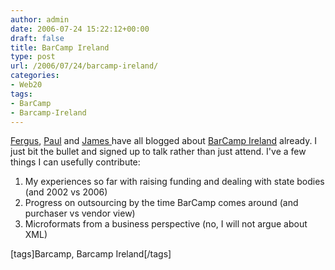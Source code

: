```yaml
---
author: admin
date: 2006-07-24 15:22:12+00:00
draft: false
title: BarCamp Ireland
type: post
url: /2006/07/24/barcamp-ireland/
categories:
- Web20
tags:
- BarCamp
- Barcamp-Ireland
---
```


[Fergus](https://web2ireland.org/?p=102), [Paul](http://www.firstpartners.net/blog/location/dublin/2006/07/22/anybody-up-for-barcamp-ireland/) and [James ](http://eirepreneur.blogs.com/eirepreneur/2006/07/going_to_barcam.html)have all blogged about [BarCamp Ireland](http://barcamp.org/BarCampIreland) already. I just bit the bullet and signed up to talk rather than just attend. I've a few things I can usefully contribute:



  1. My experiences so far with raising funding and dealing with state bodies (and 2002 vs 2006)
  2. Progress on outsourcing by the time BarCamp comes around (and purchaser vs vendor view)
  3. Microformats from a business perspective (no, I will not argue about XML)


[tags]Barcamp, Barcamp Ireland[/tags] 
